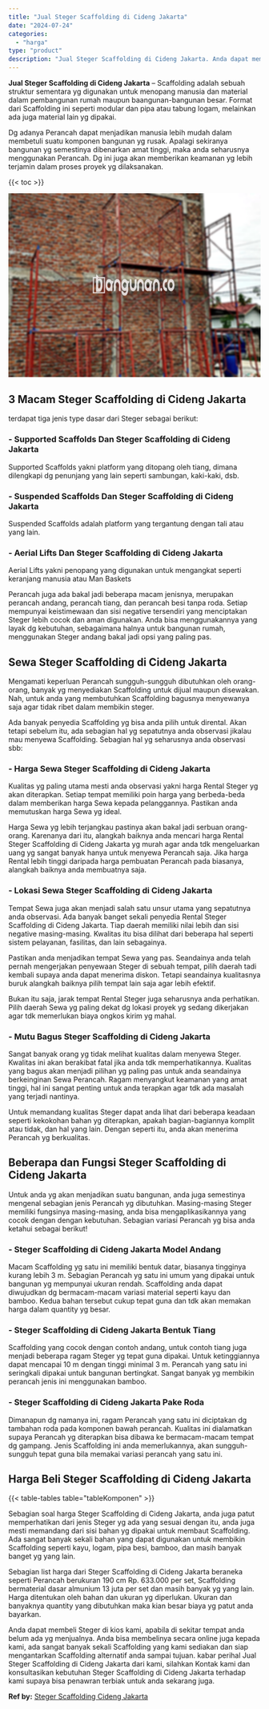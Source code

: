 ```yaml
---
title: "Jual Steger Scaffolding di Cideng Jakarta"
date: "2024-07-24"
categories: 
  - "harga"
type: "product"
description: "Jual Steger Scaffolding di Cideng Jakarta. Anda dapat membeli Steger di kios kami, apabila di sekitar tempat anda belum ada yg menjualnya. Anda bisa membelin..."
---
```


**Jual Steger Scaffolding di Cideng Jakarta** – Scaffolding adalah sebuah struktur sementara yg digunakan untuk menopang manusia dan material dalam pembangunan rumah maupun baangunan-bangunan besar. Format dari Scaffolding ini seperti modular dan pipa atau tabung logam, melainkan ada juga material lain yg dipakai.

Dg adanya Perancah dapat menjadikan manusia lebih mudah dalam membetuli suatu komponen bangunan yg rusak. Apalagi sekiranya bangunan yg semestinya dibenarkan amat tinggi, maka anda seharusnya menggunakan Perancah. Dg ini juga akan memberikan keamanan yg lebih terjamin dalam proses proyek yg dilaksanakan.

{{< toc >}}

![Jual Steger Scaffolding di Cideng Jakarta](/images/sewa-scaffolding-steger-31.png)

## 3 Macam Steger Scaffolding di Cideng Jakarta

terdapat tiga jenis type dasar dari Steger sebagai berikut:

### \- Supported Scaffolds Dan Steger Scaffolding di Cideng Jakarta

Supported Scaffolds yakni platform yang ditopang oleh tiang, dimana dilengkapi dg penunjang yang lain seperti sambungan, kaki-kaki, dsb.

### \- Suspended Scaffolds Dan Steger Scaffolding di Cideng Jakarta

Suspended Scaffolds adalah platform yang tergantung dengan tali atau yang lain.

### \- Aerial Lifts Dan Steger Scaffolding di Cideng Jakarta

Aerial Lifts yakni penopang yang digunakan untuk mengangkat seperti keranjang manusia atau Man Baskets

Perancah juga ada bakal jadi beberapa macam jenisnya, merupakan perancah andang, perancah tiang, dan perancah besi tanpa roda. Setiap mempunyai keistimewaan dan sisi negative tersendiri yang menciptakan Steger lebih cocok dan aman digunakan. Anda bisa menggunakannya yang layak dg kebutuhan, sebagaimana halnya untuk bangunan rumah, menggunakan Steger andang bakal jadi opsi yang paling pas.

## Sewa Steger Scaffolding di Cideng Jakarta

Mengamati keperluan Perancah sungguh-sungguh dibutuhkan oleh orang-orang, banyak yg menyediakan Scaffolding untuk dijual maupun disewakan. Nah, untuk anda yang membutuhkan Scaffolding bagusnya menyewanya saja agar tidak ribet dalam membikin steger.

Ada banyak penyedia Scaffolding yg bisa anda pilih untuk dirental. Akan tetapi sebelum itu, ada sebagian hal yg sepatutnya anda observasi jikalau mau menyewa Scaffolding. Sebagian hal yg seharusnya anda observasi sbb:

### \- Harga Sewa Steger Scaffolding di Cideng Jakarta

Kualitas yg paling utama mesti anda observasi yakni harga Rental Steger yg akan diterapkan. Setiap tempat memiliki poin harga yang berbeda-beda dalam memberikan harga Sewa kepada pelanggannya. Pastikan anda memutuskan harga Sewa yg ideal.

Harga Sewa yg lebih terjangkau pastinya akan bakal jadi serbuan orang-orang. Karenanya dari itu, alangkah baiknya anda mencari harga Rental Steger Scaffolding di Cideng Jakarta yg murah agar anda tdk mengeluarkan uang yg sangat banyak hanya untuk menyewa Perancah saja. Jika harga Rental lebih tinggi daripada harga pembuatan Perancah pada biasanya, alangkah baiknya anda membuatnya saja.

### \- Lokasi Sewa Steger Scaffolding di Cideng Jakarta

Tempat Sewa juga akan menjadi salah satu unsur utama yang sepatutnya anda observasi. Ada banyak banget sekali penyedia Rental Steger Scaffolding di Cideng Jakarta. Tiap daerah memiliki nilai lebih dan sisi negative masing-masing. Kwalitas itu bisa dilihat dari beberapa hal seperti sistem pelayanan, fasilitas, dan lain sebagainya.

Pastikan anda menjadikan tempat Sewa yang pas. Seandainya anda telah pernah mengerjakan penyewaan Steger di sebuah tempat, pilih daerah tadi kembali supaya anda dapat menerima diskon. Tetapi seandainya kualitasnya buruk alangkah baiknya pilih tempat lain saja agar lebih efektif.

Bukan itu saja, jarak tempat Rental Steger juga seharusnya anda perhatikan. Pilih daerah Sewa yg paling dekat dg lokasi proyek yg sedang dikerjakan agar tdk memerlukan biaya ongkos kirim yg mahal.

### \- Mutu Bagus Steger Scaffolding di Cideng Jakarta

Sangat banyak orang yg tidak melihat kualitas dalam menyewa Steger. Kwalitas ini akan berakibat fatal jika anda tdk memperhatikannya. Kualitas yang bagus akan menjadi pilihan yg paling pas untuk anda seandainya berkeinginan Sewa Perancah. Ragam menyangkut keamanan yang amat tinggi, hal ini sangat penting untuk anda terapkan agar tdk ada masalah yang terjadi nantinya.

Untuk memandang kualitas Steger dapat anda lihat dari beberapa keadaan seperti kekokohan bahan yg diterapkan, apakah bagian-bagiannya komplit atau tidak, dan hal yang lain. Dengan seperti itu, anda akan menerima Perancah yg berkualitas.

## Beberapa dan Fungsi Steger Scaffolding di Cideng Jakarta

Untuk anda yg akan menjadikan suatu bangunan, anda juga semestinya mengenal sebagian jenis Perancah yg dibutuhkan. Masing-masing Steger memiliki fungsinya masing-masing, anda bisa mengaplikasikannya yang cocok dengan dengan kebutuhan. Sebagian variasi Perancah yg bisa anda ketahui sebagai berikut!

### \- Steger Scaffolding di Cideng Jakarta Model Andang

Macam Scaffolding yg satu ini memiliki bentuk datar, biasanya tingginya kurang lebih 3 m. Sebagian Perancah yg satu ini umum yang dipakai untuk bangunan yg mempunyai ukuran rendah. Scaffolding anda dapat diwujudkan dg bermacam-macam variasi material seperti kayu dan bamboo. Kedua bahan tersebut cukup tepat guna dan tdk akan memakan harga dalam quantity yg besar.

### \- Steger Scaffolding di Cideng Jakarta Bentuk Tiang

Scaffolding yang cocok dengan contoh andang, untuk contoh tiang juga menjadi beberapa ragam Steger yg tepat guna dipakai. Untuk ketinggiannya dapat mencapai 10 m dengan tinggi minimal 3 m. Perancah yang satu ini seringkali dipakai untuk bangunan bertingkat. Sangat banyak yg membikin perancah jenis ini menggunakan bamboo.

### \- Steger Scaffolding di Cideng Jakarta Pake Roda

Dimanapun dg namanya ini, ragam Perancah yang satu ini diciptakan dg tambahan roda pada komponen bawah perancah. Kualitas ini dialamatkan supaya Perancah yg diterapkan bisa dibawa ke bermacam-macam tempat dg gampang. Jenis Scaffolding ini anda memerlukannya, akan sungguh-sungguh tepat guna bila memakai variasi perancah yang satu ini.

## Harga Beli Steger Scaffolding di Cideng Jakarta

{{< table-tables table="tableKomponen" >}}

Sebagian soal harga Steger Scaffolding di Cideng Jakarta, anda juga patut memperhatikan dari jenis Steger yg ada yang sesuai dengan itu, anda juga mesti memandang dari sisi bahan yg dipakai untuk membaut Scaffolding. Ada sangat banyak sekali bahan yang dapat digunakan untuk membikin Scaffolding seperti kayu, logam, pipa besi, bamboo, dan masih banyak banget yg yang lain.

Sebagian list harga dari Steger Scaffolding di Cideng Jakarta beraneka seperti Perancah berukuran 190 cm Rp. 633.000 per set, Scaffolding bermaterial dasar almunium 13 juta per set dan masih banyak yg yang lain. Harga ditentukan oleh bahan dan ukuran yg diperlukan. Ukuran dan banyaknya quantity yang dibutuhkan maka kian besar biaya yg patut anda bayarkan.

Anda dapat membeli Steger di kios kami, apabila di sekitar tempat anda belum ada yg menjualnya. Anda bisa membelinya secara online juga kepada kami, ada sangat banyak sekali Scaffolding yang kami sediakan dan siap mengantarkan Scaffolding alternatif anda sampai tujuan. kabar perihal Jual Steger Scaffolding di Cideng Jakarta dari kami, silahkan Kontak kami dan konsultasikan kebutuhan Steger Scaffolding di Cideng Jakarta terhadap kami supaya bisa penawran terbiak untuk anda sekarang juga.

**Ref by:** [Steger Scaffolding Cideng Jakarta](https://id.wikipedia.org/wiki/Steger)
